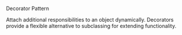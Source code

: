 Decorator Pattern

Attach additional responsibilities to an object dynamically. Decorators provide a 
flexible alternative to subclassing for extending functionality. 